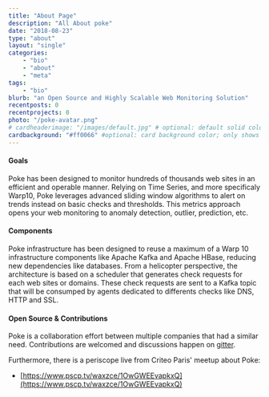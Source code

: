 ```yaml
---
title: "About Page"
description: "All About poke"
date: "2018-08-23"
type: "about"
layout: "single"
categories:
    - "bio"
    - "about"
    - "meta"
tags:
    - "bio"
blurb: "an Open Source and Highly Scalable Web Monitoring Solution"
recentposts: 0
recentprojects: 0
photo: "/poke-avatar.png"
# cardheaderimage: "/images/default.jpg" # optional: default solid color if unset
cardbackground: "#ff0066" #optional: card background color; only shows when no image specified
---
```


#### Goals

Poke has been designed to monitor hundreds of thousands web sites in an efficient and operable manner. Relying on Time Series, and more specificaly Warp10, Poke leverages advanced sliding window algorithms to alert on trends instead on basic checks and thresholds. This metrics approach opens your web monitoring to anomaly detection, outlier, prediction, etc.

#### Components

Poke infrastructure has been designed to reuse a maximum of a Warp 10 infrastructure components like Apache Kafka and Apache HBase, reducing new dependencies like databases. From a helicopter perspective, the architecture is based on a scheduler that generates check requests for each web sites or domains. These check requests are sent to a Kafka topic that will be consumped by agents dedicated to differents checks like DNS, HTTP and SSL.

#### Open Source & Contributions

Poke is a collaboration effort between multiple companies that had a similar need. Contributions are welcomed and discussions happen on [gitter](https://gitter.im/warp-poke/Lobby).

Furthermore, there is a periscope live from Criteo Paris' meetup about Poke:

- [https://www.pscp.tv/waxzce/1OwGWEEvapkxQ](https://www.pscp.tv/waxzce/1OwGWEEvapkxQ)
